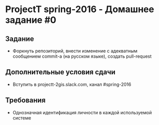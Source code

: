 # ProjectT spring-2016 - Домашнее задание #0
## Задание
- Форкнуть репозиторий, внести изменение с адекватным сообщением commit-а (на русском языке), создать pull-request

## Дополнительные условия сдачи
- Вступить в projectt-2gis.slack.com, канал #spring-2016

## Требования
- Однозначная идентификация личности в каждой используемой системе
